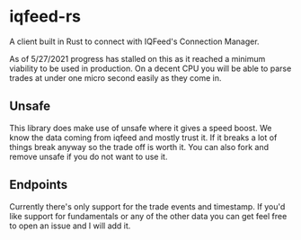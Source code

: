 # iqfeed-rs
A client built in Rust to connect with IQFeed's Connection Manager.

As of 5/27/2021 progress has stalled on this as it reached a minimum viability to be used in production. On a decent CPU you will be able to parse trades at under one micro second easily as they come in.

## Unsafe
This library does make use of unsafe where it gives a speed boost. We know the data coming from iqfeed and mostly trust it. If it breaks a lot of things break anyway so the trade off is worth it. You can also fork and remove unsafe if you do not want to use it.

## Endpoints
Currently there's only support for the trade events and timestamp. If you'd like support for fundamentals or any of the other data you can get feel free to open an issue and I will add it.
